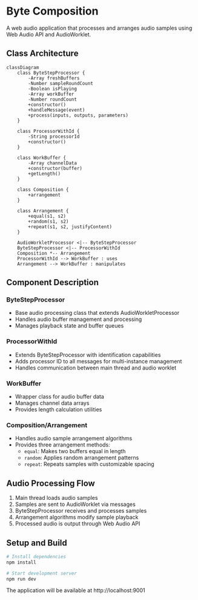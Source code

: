 # Byte Composition

A web audio application that processes and arranges audio samples using Web Audio API and AudioWorklet.

## Class Architecture

```mermaid
classDiagram
    class ByteStepProcessor {
        -Array freshBuffers
        -Number sampleRoundCount
        -Boolean isPlaying
        -Array workBuffer
        -Number roundCount
        +constructor()
        +handleMessage(event)
        +process(inputs, outputs, parameters)
    }

    class ProcessorWithId {
        -String processorId
        +constructor()
    }

    class WorkBuffer {
        -Array channelData
        +constructor(buffer)
        +getLength()
    }

    class Composition {
        +arrangement
    }

    class Arrangement {
        +equal(s1, s2)
        +random(s1, s2)
        +repeat(s1, s2, justifyContent)
    }

    AudioWorkletProcessor <|-- ByteStepProcessor
    ByteStepProcessor <|-- ProcessorWithId
    Composition *-- Arrangement
    ProcessorWithId --> WorkBuffer : uses
    Arrangement --> WorkBuffer : manipulates

```

## Component Description

### ByteStepProcessor
- Base audio processing class that extends AudioWorkletProcessor
- Handles audio buffer management and processing
- Manages playback state and buffer queues

### ProcessorWithId
- Extends ByteStepProcessor with identification capabilities
- Adds processor ID to all messages for multi-instance management
- Handles communication between main thread and audio worklet

### WorkBuffer
- Wrapper class for audio buffer data
- Manages channel data arrays
- Provides length calculation utilities

### Composition/Arrangement
- Handles audio sample arrangement algorithms
- Provides three arrangement methods:
  - `equal`: Makes two buffers equal in length
  - `random`: Applies random arrangement patterns
  - `repeat`: Repeats samples with customizable spacing

## Audio Processing Flow

1. Main thread loads audio samples
2. Samples are sent to AudioWorklet via messages
3. ByteStepProcessor receives and processes samples
4. Arrangement algorithms modify sample playback
5. Processed audio is output through Web Audio API

## Setup and Build

```bash
# Install dependencies
npm install

# Start development server
npm run dev
```

The application will be available at http://localhost:9001